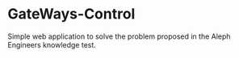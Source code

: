 # GateWays-Control
 Simple web application to solve the problem proposed in the Aleph Engineers knowledge test.
